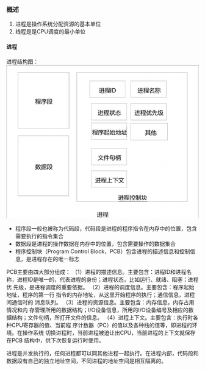 ### 概述
1. 进程是操作系统分配资源的基本单位
2. 线程是是CPU调度的最小单位



#### 进程

进程结构图：
![进程的结构图：](https://raw.githubusercontent.com/qinguan1/qinguan1.github.io/main/docs/assets/img/qinguan/进程结构图.png)

- 程序段一般也被称为代码段，代码段是进程的程序指令在内存中的位置，包含需要执行的指令集合
- 数据段是进程的操作数据在内存中的位置，包含需要操作的数据集合
- 程序控制块（Program Control Block，PCB）包含进程的描述信息和控制信息，是进程存在的唯一标志

PCB主要由四大部分组成：
（1）进程的描述信息。主要包含：进程ID和进程名称，进程ID是唯一的，代表进程的身份；进程状态，比如运行、就绪、阻塞；进程优 先级，是进程调度的重要依据。
（2）进程的调度信息。主要包含：程序起始地址，程序的第一行 指令的内存地址，从这里开始程序的执行；通信信息，进程间通信时的 消息队列。
（3）进程的资源信息。主要包含：内存信息，内存占用情况和内 存管理所用的数据结构；I/O设备信息，所用的I/O设备编号及相应的数 据结构；文件句柄，所打开文件的信息。
（4）进程上下文。主要包含：执行时各种CPU寄存器的值、当前程 序计数器（PC）的值以及各种栈的值等，即进程的环境。在操作系统 切换进程时，当前进程被迫让出CPU，当前进程的上下文就保存在PCB 结构中，供下次恢复运行时使用。

进程是并发执行的，任何进程都可以同其他进程一起执行。在进程内部，代码段和数据段有自己的独立地址空间，不同进程的地址空间是相互隔离的。




























